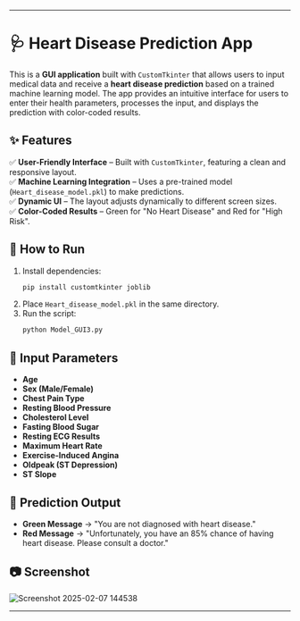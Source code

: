 

---

# 🩺 Heart Disease Prediction App  

This is a **GUI application** built with `CustomTkinter` that allows users to input medical data and receive a **heart disease prediction** based on a trained machine learning model. The app provides an intuitive interface for users to enter their health parameters, processes the input, and displays the prediction with color-coded results.  

## ✨ Features  
✅ **User-Friendly Interface** – Built with `CustomTkinter`, featuring a clean and responsive layout.  
✅ **Machine Learning Integration** – Uses a pre-trained model (`Heart_disease_model.pkl`) to make predictions.  
✅ **Dynamic UI** – The layout adjusts dynamically to different screen sizes.  
✅ **Color-Coded Results** – Green for "No Heart Disease" and Red for "High Risk".  

## 🚀 How to Run  
1. Install dependencies:  
   ```bash
   pip install customtkinter joblib
   ```  
2. Place `Heart_disease_model.pkl` in the same directory.  
3. Run the script:  
   ```bash
   python Model_GUI3.py
   ```  

## 📌 Input Parameters  
- **Age**  
- **Sex (Male/Female)**  
- **Chest Pain Type**  
- **Resting Blood Pressure**  
- **Cholesterol Level**  
- **Fasting Blood Sugar**  
- **Resting ECG Results**  
- **Maximum Heart Rate**  
- **Exercise-Induced Angina**  
- **Oldpeak (ST Depression)**  
- **ST Slope**  

## 🎯 Prediction Output  
- **Green Message** → "You are not diagnosed with heart disease."  
- **Red Message** → "Unfortunately, you have an 85% chance of having heart disease. Please consult a doctor."  

## 📷 Screenshot  
![Screenshot 2025-02-07 144538](https://github.com/user-attachments/assets/20de884b-4d45-4a97-9e50-02271bcd8ef7)  

---

